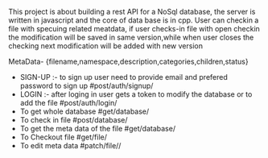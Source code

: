 This project is about building a rest API for a NoSql database, the server is written in javascript and the core of data base is in cpp.
User can checkin a file with specuing related meatdata, if user checks-in file with open checkin the modification will be saved in same version,while when user closes the checking next modification will be added with new version

MetaData-
{filename,namespace,description,categories,children,status}

* SIGN-UP :- to sign up user need to provide email and prefered password to sign up
#post/auth/signup/
* LOGIN :- after loging in user gets a token to modify the database or to add the file
#post/auth/login/
* To get whole database
#get/database/
* To check in file
#post/database/<token>
* To get the meta data of the file
#get/database/<filename>
* To Checkout file
#get/file/<filename>
* To edit meta data
#patch/file/<filename>/<token>

